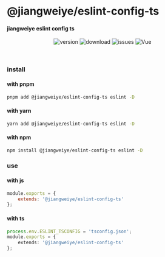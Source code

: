 # @jiangweiye/eslint-config-ts

#### jiangweiye eslint config ts

<p align="center">
  <img src="https://img.shields.io/npm/v/@jiangweiye/eslint-config-ts" alt='version'>
  <img src="https://img.shields.io/npm/dm/@jiangweiye/eslint-config-ts" alt='download'>
  <img src="https://img.shields.io/github/issues/jwyGithub/eslint-config" alt='issues'>
  <img src="https://img.shields.io/github/license/jwyGithub/eslint-config" alt='Vue'>
</p>
<br />

### install

#### with pnpm

```sh
pnpm add @jiangweiye/eslint-config-ts eslint -D
```

#### with yarn

```sh
yarn add @jiangweiye/eslint-config-ts eslint -D
```

#### with npm

```sh
npm install @jiangweiye/eslint-config-ts eslint -D
```

### use

#### with js

```js
module.exports = {
    extends: '@jiangweiye/eslint-config-ts'
};
```

#### with ts

```typescript
process.env.ESLINT_TSCONFIG = 'tsconfig.json';
module.exports = {
    extends: '@jiangweiye/eslint-config-ts'
};
```

